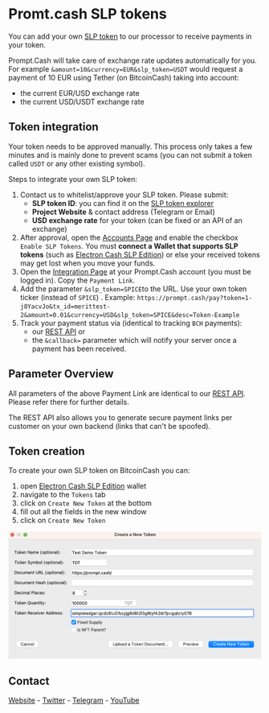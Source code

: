 # Promt.cash SLP tokens
You can add your own [SLP token](https://simpleledger.cash/) to our processor to receive payments
in your token.

Prompt.Cash will take care of exchange rate updates automatically for you.
For example `&amount=10&currency=EUR&slp_token=USDT` would request a payment of 10 EUR 
using Tether (on BitcoinCash) taking into account:
- the current EUR/USD exchange rate
- the current USD/USDT exchange rate


## Token integration
Your token needs to be approved manually. This process only takes a few
minutes and is mainly done to prevent scams (you can not submit a token
called `USDT` or any other existing symbol).

Steps to integrate your own SLP token:

1. Contact us to whitelist/approve your SLP token. Please submit:
    - **SLP token ID**: you can find it on the [SLP token explorer](https://simpleledger.info/)
    - **Project Website** & contact address (Telegram or Email)
    - **USD exchange rate** for your token (can be fixed or an API of an exchange)
2. After approval, open the [Accounts Page](https://prompt.cash/account) and enable the checkbox `Enable SLP Tokens`.
   You must **connect a Wallet that supports SLP tokens** (such as [Electron Cash SLP Edition](https://github.com/simpleledger/Electron-Cash-SLP)) or else
   your received tokens may get lost when you move your funds.
3. Open the [Integration Page](https://prompt.cash/integration)
    at your Prompt.Cash account (you must be logged in). Copy the `Payment Link`.
4. Add the parameter `&slp_token=SPICE`to the URL. Use your own token ticker (instead of `SPICE`) .
    Example: `https://prompt.cash/pay?token=1-j8YacvJo&tx_id=merittest-2&amount=0.01&currency=USD&slp_token=SPICE&desc=Token-Example`
5. Track your payment status via (identical to tracking `BCH` payments):
    - our [REST API](https://prompt.cash/pub/docs/#get-a-single-payment) or
    - the `&callback=` parameter which will notify your server once a payment has been received.
    
## Parameter Overview

All parameters of the above Payment Link are identical to our [REST API](https://prompt.cash/pub/docs/).
Please refer there for further details.

The REST API also allows you to generate secure payment links per customer
on your own backend (links that can't be spoofed).


## Token creation

To create your own SLP token on BitcoinCash you can:
1. open [Electron Cash SLP Edition](https://github.com/simpleledger/Electron-Cash-SLP) wallet
2. navigate to the `Tokens` tab
3. click on `Create New Token` at the bottom
4. fill out all the fields in the new window
5. click on `Create New Token`

![Add-SLP-Token](docs/slp-token-add.png)

## Contact
[Website](https://prompt.cash/) -
[Twitter](https://twitter.com/CashPrompt) -
[Telegram](https://t.me/PromptCash) -
[YouTube](https://www.youtube.com/channel/UClfNVdL3T0RF6pF1yGi9teg)

